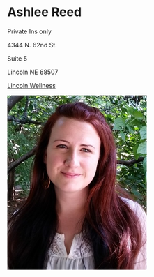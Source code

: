 # Ashlee Reed

Private Ins only

4344 N. 62nd St.

Suite 5

Lincoln NE 68507

[Lincoln Wellness](https://www.lincolnwellnessgroup.com/ashlee-reed/)

![picture](./markdown/resources/images/aReed.jpeg)
